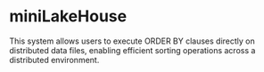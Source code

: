 # miniLakeHouse
This system allows users to execute ORDER BY clauses directly on distributed data files, enabling efficient sorting operations across a distributed environment.
